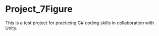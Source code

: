 # Project_7Figure
This is a test project for practicing C# coding skills in collaboration with Unity.
